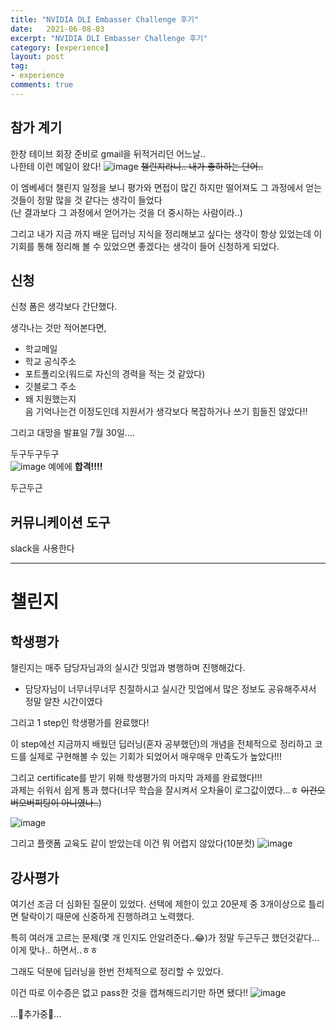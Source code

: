 ```yaml
---
title: "NVIDIA DLI Embasser Challenge 후기"
date:   2021-06-08-03
excerpt: "NVIDIA DLI Embasser Challenge 후기"
category: [experience]
layout: post
tag:
- experience
comments: true
--- 
```


## 참가 계기
한창 테이브 회장 준비로 gmail을 뒤적거리던 어느날..  
나한테 이런 메일이 왔다!
![image](https://user-images.githubusercontent.com/76824611/127956622-1824af19-1c5c-4d98-a11e-5389d024f24b.png)
~~챌린지라니.. 내가 좋하하는 단어..~~    

이 엠베세더 챌린지 일정을 보니 평가와 면접이 많긴 하지만 떨어져도 그 과정에서 얻는 것들이 정말 많을 것 같다는 생각이 들었다    
(난 결과보다 그 과정에서 얻어가는 것을 더 중시하는 사람이라..)    

그리고 내가 지금 까지 배운 딥러닝 지식을 정리해보고 싶다는 생각이 항상 있었는데 이 기회를 통해 정리해 볼 수 있었으면 좋겠다는 생각이 들어 신청하게 되었다.


## 신청
신청 폼은 생각보다 간단했다.

생각나는 것만 적어본다면, 
* 학교메일    
* 학교 공식주소     
* 포트폴리오(워드로 자신의 경력을 적는 것 같았다)      
* 깃블로그 주소     
* 왜 지원했는지    
음 기억나는건 이정도인데 지원서가 생각보다 복잡하거나 쓰기 힘들진 않았다!!    

그리고 대망을 발표일 7월 30일....      

두구두구두구   
![image](https://user-images.githubusercontent.com/76824611/127957461-ae4f0680-50cb-4aa7-9644-463f74f9fc8d.png)
예에에 **합격!!!!**   

두근두근

## 커뮤니케이션 도구
slack을 사용한다


---


# 챌린지

## 학생평가

챌린지는 매주 담당자님과의 실시간 밋업과 병행하며 진행해갔다.     
* 담당자님이 너무너무너무 친절하시고 실시간 밋업에서 많은 정보도 공유해주셔서 정말 알찬 시간이였다     

그리고 1 step인 학생평가를 완료했다!    

이 step에선 지금까지 배웠던 딥러닝(혼자 공부했던)의 개념을 전체적으로 정리하고 코드를 실제로 구현해볼 수 있는 기회가 되었어서 매우매우 만족도가 높았다!!!     

그리고 certificate를 받기 위해 학생평가의 마지막 과제를 완료했다!!!      
과제는 쉬워서 쉽게 통과 했다(너무 학습을 잘시켜서 오차율이 로그값이였다...ㅎ ~~이건오버오버피팅이 아니였나..~~)          

![image](https://user-images.githubusercontent.com/76824611/130833873-e6d082a9-977f-43bb-b4de-73a7d65c8fad.png)

그리고 플랫폼 교육도 같이 받았는데 이건 뭐 어렵지 않았다(10분컷) 
![image](https://user-images.githubusercontent.com/76824611/130833885-aa2ddd2e-c64e-45f6-995c-8bb538116c01.png)



## 강사평가
여기선 조금 더 심화된 질문이 있었다. 선택에 제한이 있고 20문제 중 3개이상으로 틀리면 탈락이기 때문에 신중하게 진행하려고 노력했다.

특히 여러개 고르는 문제(몇 개 인지도 안알려준다..😂)가 정말 두근두근 했던것같다... 이게 맞나.. 하면서..ㅎㅎ

그래도 덕분에 딥러닝을 한번 전체적으로 정리할 수 있었다.

이건 따로 이수증은 없고 pass한 것을 캡쳐해드리기만 하면 됐다!!
![image](https://user-images.githubusercontent.com/76824611/132925248-b23663c6-313c-4f8b-84db-44b419955887.png)


...🚧추가중🚧...
